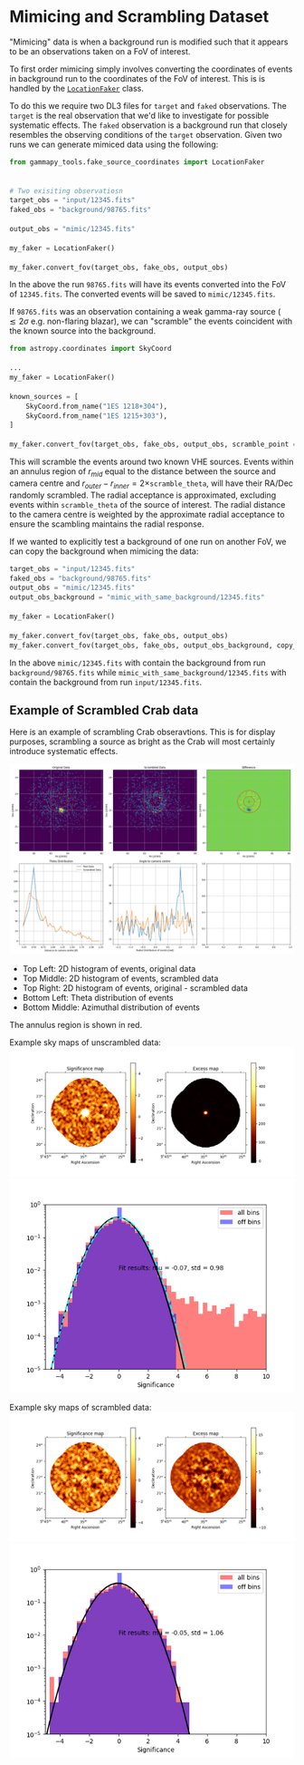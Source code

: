 # Mimicing and Scrambling Dataset

"Mimicing" data is when a background run is modified such that it appears to be an observations taken on a FoV of interest.

To first order mimicing simply involves converting the coordinates of events in background run to the coordinates of the FoV of interest. This is is handled by the [`LocationFaker`](../gammapy_tools/fake_source_coordinates/fake_location.py) class.


To do this we require two DL3 files for `target` and `faked` observations. The `target` is the real observation that we'd like to investigate for possible systematic effects. The `faked` observation is a background run that closely resembles the observing conditions of the `target` observation. Given two runs we can generate mimiced data using the following:

```python
from gammapy_tools.fake_source_coordinates import LocationFaker


# Two exisiting observatiosn
target_obs = "input/12345.fits"
faked_obs = "background/98765.fits"

output_obs = "mimic/12345.fits"

my_faker = LocationFaker()

my_faker.convert_fov(target_obs, fake_obs, output_obs)
```

In the above the run `98765.fits` will have its events converted into the FoV of `12345.fits`. The converted events will be saved to `mimic/12345.fits`.

If `98765.fits` was an observation containing a weak gamma-ray source ( $\lesssim 2\sigma$ e.g. non-flaring blazar), we can "scramble" the events coincident with the known source into the background.

```python
from astropy.coordinates import SkyCoord

...
my_faker = LocationFaker()

known_sources = [
    SkyCoord.from_name("1ES 1218+304"),
    SkyCoord.from_name("1ES 1215+303"),
]

my_faker.convert_fov(target_obs, fake_obs, output_obs, scramble_point = known_sources, scramble_theta = 0.3 )

```

This will scramble the events around two known VHE sources. Events within an annulus region of $r_{mid}$ equal to the distance between the source and camera centre and $r_{outer} - r_{inner} = 2\times$`scramble_theta`, will have their RA/Dec randomly scrambled. The radial acceptance is approximated, excluding events within `scramble_theta` of the source of interest. The radial distance to the camera centre is weighted by the approximate radial acceptance to ensure the scambling maintains the radial response.


If we wanted to explicitly test a background of one run on another FoV, we can copy the background when mimicing the data:

```python
target_obs = "input/12345.fits"
faked_obs = "background/98765.fits"
output_obs = "mimic/12345.fits"
output_obs_background = "mimic_with_same_background/12345.fits"

my_faker = LocationFaker()

my_faker.convert_fov(target_obs, fake_obs, output_obs)
my_faker.convert_fov(target_obs, fake_obs, output_obs_background, copy_background = True)

```

In the above `mimic/12345.fits` with contain the background from run `background/98765.fits` while `mimic_with_same_background/12345.fits`  with contain the background from run `input/12345.fits`.


## Example of Scrambled Crab data

Here is an example of scrambling Crab obseravtions. This is for display purposes, scrambling a source as bright as the Crab will most certainly introduce systematic effects.

![Event Scrambling](./images/mimic/ScambleExample.png)

* Top Left: 2D histogram of events, original data
* Top Middle: 2D histogram of events, scrambled data
* Top Right: 2D histogram of events, original - scrambled data
* Bottom Left: Theta distribution of events
* Bottom Middle: Azimuthal distribution of events

The annulus region is shown in red.



Example sky maps of unscrambled data:
![Crab Skymap](./images/mimic/CrabMaps.png)
![Crab Skymap](./images/mimic/CrabRBM.png)



Example sky maps of scrambled data:
![Crab Skymap](./images/mimic/FakeCrabMaps.png)
![Crab Skymap](./images/mimic/FakeCrabRBM.png)